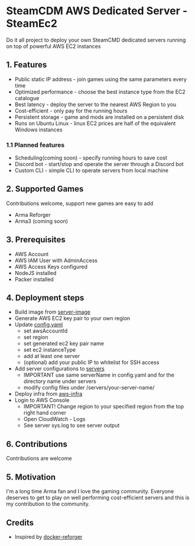 # SteamCDM AWS Dedicated Server - SteamEc2
Do it all project to deploy your own SteamCMD dedicated servers running on top of powerful AWS EC2 instances

## 1. Features
* Public static IP address - join games using the same parameters every time
* Optimized performance - choose the best instance type from the EC2 catalogue
* Best latency - deploy the server to the nearest AWS Region to you
* Cost-efficient - only pay for the running hours
* Persistent storage - game and mods are installed on a persistent disk
* Runs on Ubuntu Linux - linux EC2 prices are half of the equivalent Windows instances

### 1.1 Planned features
* Scheduling(coming soon) - specify running hours to save cost
* Discord bot - start/stop and operate the server through a Discord bot
* Custom CLI - simple CLI to operate servers from local machine

## 2. Supported Games
Contributions welcome, support new games are easy to add
* Arma Reforger
* Arma3 (coming soon)

## 3. Prerequisites
* AWS Account
* AWS IAM User with AdminAccess
* AWS Access Keys configured
* NodeJS installed
* Packer installed

## 4. Deployment steps
* Build image from [server-image](/server-image)
* Generate AWS EC2 key pair to your own region
* Update [config.yaml](/config.yaml)
  * set awsAccountId
  * set region
  * set generated ec2 key pair name
  * set ec2 instanceType
  * add at least one server
  * (optional) add your public IP to whitelist for SSH access
* Add server configurations to [servers](/servers)
  * IMPORTANT use same serverName in config.yaml and for the directory name under servers
  * modify config files under /servers/your-server-name/
* Deploy infra from [aws-infra](/aws-infra)
* Login to AWS Console
  * IMPORTANT! Change region to your specified region from the top right hand corner
  * Open CloudWatch - Logs
  * See server sys.log to see server output

## 6. Contributions
Contributions are welcome

## 5. Motivation
I'm a long time Arma fan and I love the gaming community. Everyone deserves to get to play on well performing cost-efficient servers and this is my contribution to the community. 

## Credits
* Inspired by [docker-reforger](https://github.com/acemod/docker-reforger/tree/main)
